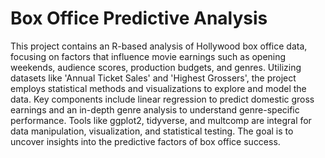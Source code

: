 # Box Office Predictive Analysis

This project contains an R-based analysis of Hollywood box office data, focusing on factors that influence movie earnings such as opening weekends, audience scores, production budgets, and genres. Utilizing datasets like 'Annual Ticket Sales' and 'Highest Grossers', the project employs statistical methods and visualizations to explore and model the data. Key components include linear regression to predict domestic gross earnings and an in-depth genre analysis to understand genre-specific performance. Tools like ggplot2, tidyverse, and multcomp are integral for data manipulation, visualization, and statistical testing. The goal is to uncover insights into the predictive factors of box office success.
